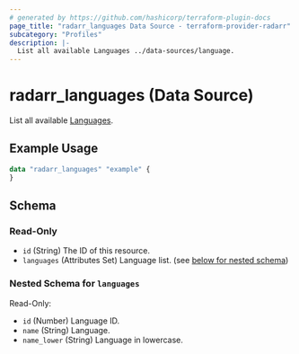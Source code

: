 ```yaml
---
# generated by https://github.com/hashicorp/terraform-plugin-docs
page_title: "radarr_languages Data Source - terraform-provider-radarr"
subcategory: "Profiles"
description: |-
  List all available Languages ../data-sources/language.
---
```


# radarr_languages (Data Source)

<!-- subcategory:Profiles -->
List all available [Languages](../data-sources/language).

## Example Usage

```terraform
data "radarr_languages" "example" {
}
```

<!-- schema generated by tfplugindocs -->
## Schema

### Read-Only

- `id` (String) The ID of this resource.
- `languages` (Attributes Set) Language list. (see [below for nested schema](#nestedatt--languages))

<a id="nestedatt--languages"></a>
### Nested Schema for `languages`

Read-Only:

- `id` (Number) Language ID.
- `name` (String) Language.
- `name_lower` (String) Language in lowercase.
